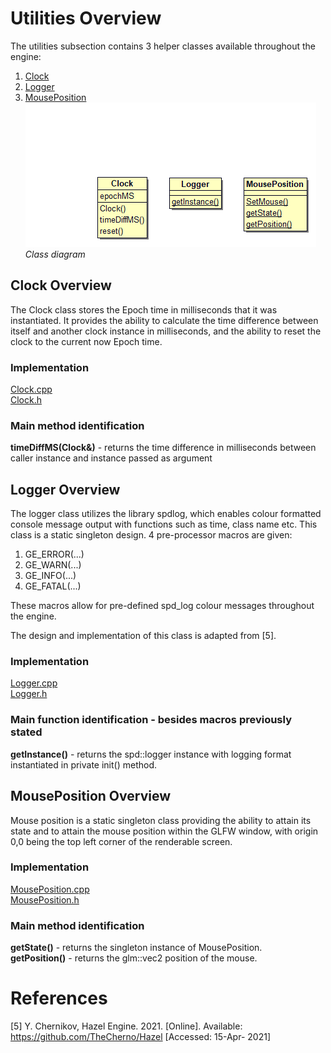 # Utilities Overview
The utilities subsection contains 3 helper classes available throughout the engine:  
  
1. [Clock](#clock-overview)  
2. [Logger](#logger-overview)  
3. [MousePosition](#mouseposition-overview)  
![classdiag](classDiag.png)  
*Class diagram*  
  
## Clock Overview  
The Clock class stores the Epoch time in milliseconds that it was instantiated. It provides the ability to calculate the time difference between itself and another clock instance in milliseconds, and the ability to reset the clock to the current now Epoch time.  
  
### Implementation  
[Clock.cpp](https://cseegit.essex.ac.uk/ce301_2020/ce301_allport_michael_s/-/blob/master/GameEngine/src/GE/Clock.cpp)  
[Clock.h](https://cseegit.essex.ac.uk/ce301_2020/ce301_allport_michael_s/-/blob/master/GameEngine/src/GE/Clock.h)  
  
### Main method identification  
**timeDiffMS(Clock&)** - returns the time difference in milliseconds between caller instance and instance passed as argument  
  
## Logger Overview  
The logger class utilizes the library spdlog, which enables colour formatted console message output with functions such as time, class name etc. This class is a static singleton design. 4 pre-processor macros are given:  
  
1. GE_ERROR(...)  
2. GE_WARN(...)  
3. GE_INFO(...)  
4. GE_FATAL(...)  
  
These macros allow for pre-defined spd_log colour messages throughout the engine.

The design and implementation of this class is adapted from [5].  
  
### Implementation
[Logger.cpp](https://cseegit.essex.ac.uk/ce301_2020/ce301_allport_michael_s/-/blob/master/GameEngine/src/GE/Logger.cpp)  
[Logger.h](https://cseegit.essex.ac.uk/ce301_2020/ce301_allport_michael_s/-/blob/master/GameEngine/src/GE/Logger.h)  
  
### Main function identification - besides macros previously stated
**getInstance()** - returns the spd::logger instance with logging format instantiated in private init() method.
  
## MousePosition Overview  
Mouse position is a static singleton class providing the ability to attain its state and to attain the mouse position within the GLFW window, with origin 0,0 being the top left corner of the renderable screen.  
  
### Implementation  
[MousePosition.cpp](https://cseegit.essex.ac.uk/ce301_2020/ce301_allport_michael_s/-/blob/master/GameEngine/src/GE/MousePosition.cpp)  
[MousePosition.h](https://cseegit.essex.ac.uk/ce301_2020/ce301_allport_michael_s/-/blob/master/GameEngine/src/GE/MousePosition.h)  

### Main method identification  
**getState()** - returns the singleton instance of MousePosition.  
**getPosition()** - returns the glm::vec2 position of the mouse.  
  
# References
[5] Y. Chernikov, Hazel Engine. 2021. [Online]. Available: https://github.com/TheCherno/Hazel [Accessed: 15-Apr- 2021]

